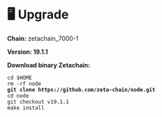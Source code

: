 # 🖥️ Upgrade

**Chain:** zetachain\_7000-1

**Version: 19.1.1**

**Download binary Zetachain:**

<pre><code>cd $HOME
rm -rf node
<strong>git clone https://github.com/zeta-chain/node.git
</strong>cd node
git checkout v19.1.1
make install
</code></pre>
